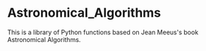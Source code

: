 # Astronomical_Algorithms
This is a library of Python functions based on Jean Meeus's book Astronomical Algorithms.

